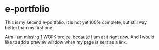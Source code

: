 # e-portfolio
This is my second e-portfolio. It is not yet 100% complete, but still way better than my first one. 

Atm I am missing 1 WORK project because I am at it rignt now. And I would like to add a prewiev window when my page is sent as a link.
